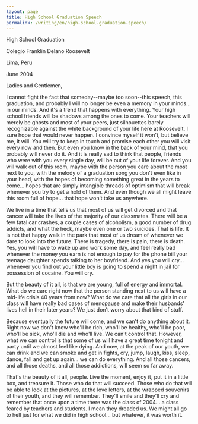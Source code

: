 ```yaml
---
layout: page
title: High School Graduation Speech
permalink: /writing/en/high-school-graduation-speech/
---
```



High School Graduation

Colegio Franklin Delano Roosevelt

Lima, Peru

June 2004

Ladies and Gentlemen,

I cannot fight the fact that someday--maybe too soon--this speech, this
graduation, and probably I will no longer be even a memory in your minds...
in our minds. And it's a trend that happens with everything. Your high school
friends will be shadows among the ones to come. Your teachers will merely be
ghosts and most of your peers, just silhouettes barely recognizable against the
white background of your life here at Roosevelt. I sure hope that would never
happen. I convince myself it won't, but believe me, it will. You will try to
keep in touch and promise each other you will visit every now and then. But even
you know in the back of your mind, that you probably will never do it. And it is
really sad to think that people, friends who were with you every single day,
will be out of your life forever. And you will walk out of this room, maybe
with the person you care about the most next to you, with the melody of a
graduation song you don't even like in your head, with the hopes of becoming
something great in the years to come... hopes that are simply intangible threads
of optimism that will break whenever you try to get a hold of them. And even
though we all might leave this room full of hope... that hope won’t take us
anywhere.

We live in a time that tells us that most of us will get divorced and that
cancer will take the lives of the majority of our classmates. There will be a
few fatal car crashes, a couple cases of alcoholism, a good number of drug
addicts, and what the heck, maybe even one or two suicides. That is life. It is
not that happy walk in the park that most of us dream of whenever we dare to
look into the future. There is tragedy, there is pain, there is death. Yes, you
will have to wake up and work some day, and feel really bad whenever the money
you earn is not enough to pay for the phone bill your teenage daughter spends
talking to her boyfriend. And yes you will cry... whenever you find out your
little boy is going to spend a night in jail for possession of cocaine.
You will cry.

But the beauty of it all, is that we are young, full of energy and immortal.
What do we care right now that the person standing next to us will have a
mid-life crisis 40 years from now? What do we care that all the girls in our
class will have really bad cases of menopause and make their husbands' lives
hell in their later years? We just don't worry about that kind of stuff.

Because eventually the future will come, and we can't do anything about it.
Right now we don't know who'll be rich, who'll be healthy, who'll be poor,
who'll be sick, who'll die and who'll live. We can't control that. However,
what we can control is that some of us will have a great time tonight and party
until we almost feel like dying. And now, at the peak of our youth, we can drink
and we can smoke and get in fights, cry, jump, laugh, kiss, sleep, dance, fall
and get up again... we can do everything. And all those cancers, and all those
deaths, and all those addictions, will seem so far away.

That's the beauty of it all, people. Live the moment, enjoy it, put it in a
little box, and treasure it. Those who do that will succeed. Those who do that
will be able to look at the pictures, at the love letters, at the wrapped
souvenirs of their youth, and they will remember. They'll smile and they'll cry
and remember that once upon a time there was the class of 2004... a class feared
by teachers and students. I mean they dreaded us. We might all go to hell just
for what we did in high school... but whatever, it was worth it.